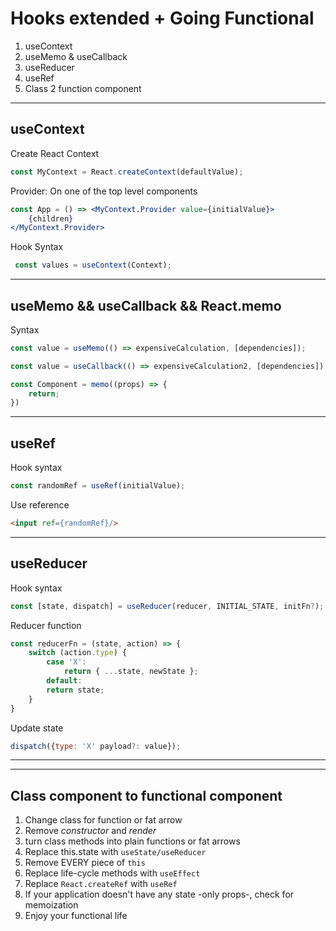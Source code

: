 # Hooks extended + Going Functional

1. useContext
2. useMemo & useCallback
3. useReducer
4. useRef
5. Class 2 function component
  
---

## useContext

Create React Context

```javascript
const MyContext = React.createContext(defaultValue);
```

Provider: On one of the top level components

```jsx
const App = () => <MyContext.Provider value={initialValue}>
    {children}
</MyContext.Provider>
```

Hook Syntax

```javascript
 const values = useContext(Context);
```

---

## useMemo && useCallback && React.memo

Syntax

```javascript
const value = useMemo(() => expensiveCalculation, [dependencies]);
```

```javascript
const value = useCallback(() => expensiveCalculation2, [dependencies]);
```

```javascript
const Component = memo((props) => {
    return;
})
```

---

## useRef

Hook syntax

```javascript
const randomRef = useRef(initialValue);
```

Use reference

```html
<input ref={randomRef}/>
```

---

## useReducer

Hook syntax

```javascript
const [state, dispatch] = useReducer(reducer, INITIAL_STATE, initFn?);
```

Reducer function

```javascript
const reducerFn = (state, action) => {
    switch (action.type) {
        case 'X':
            return { ...state, newState };
        default:
        return state;
    }
}
```

Update state

```javascript
dispatch({type: 'X' payload?: value});
```

---
---

## Class component to functional component

1. Change class for function or fat arrow
2. Remove *constructor* and *render*
3. turn class methods into plain functions or fat arrows
4. Replace this.state with `useState/useReducer`
5. Remove EVERY piece of `this`
6. Replace life-cycle methods with `useEffect`
7. Replace `React.createRef` with `useRef`
8. If your application doesn't have any state -only props-, check for memoization
9. Enjoy your functional life
